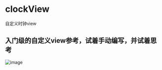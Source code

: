 # clockView
自定义时钟view

## 入门级的自定义view参考，试着手动编写，并试着思考

![image](https://github.com/zxqzxq/clockView/raw/master/images/time.png)
